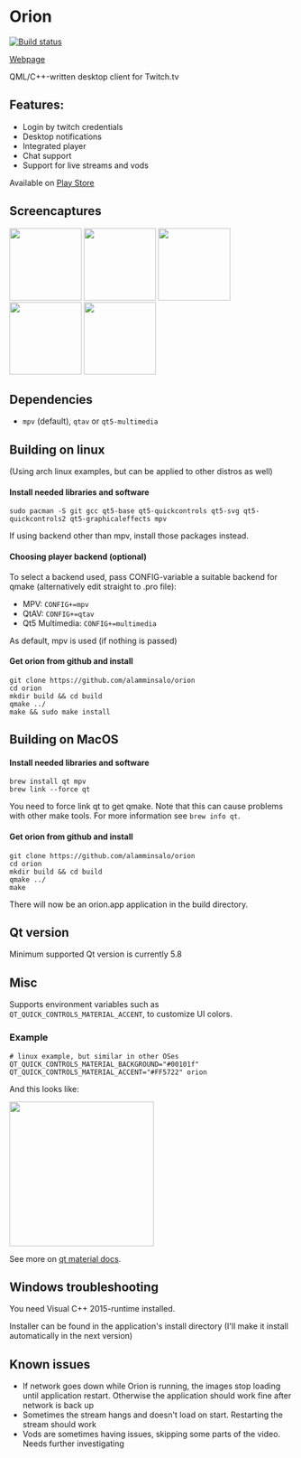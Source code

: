
# Orion

[![Build status](https://ci.appveyor.com/api/projects/status/u8vstv96djis8twq/branch/master?svg=true)](https://ci.appveyor.com/project/drac69/orion/branch/master)

[Webpage](https://alamminsalo.github.io/orion)

QML/C++-written desktop client for Twitch.tv

## Features: 

* Login by twitch credentials
* Desktop notifications
* Integrated player
* Chat support
* Support for live streams and vods

Available on [Play Store](https://play.google.com/store/apps/details?id=app.orion.android)

## Screencaptures

<img src="https://user-images.githubusercontent.com/5585454/27839943-cc1834ae-60fd-11e7-9b87-d3aaf5f7483c.png" width="128">	<img src="https://user-images.githubusercontent.com/5585454/27839974-fb7a6d3e-60fd-11e7-8638-9214fe5a1355.png" width="128">	<img src="https://user-images.githubusercontent.com/5585454/27840060-adef907a-60fe-11e7-88c5-72c83ec60d1d.png" width="128">	<img src="https://user-images.githubusercontent.com/5585454/27840062-b2f14eba-60fe-11e7-9e04-7d12477519d7.png" width="128">	<img src="https://user-images.githubusercontent.com/5585454/27840063-b6429fce-60fe-11e7-9e96-54d6d0657953.png" width="128">

## Dependencies

* `mpv` (default), `qtav` or `qt5-multimedia`

## Building on linux

(Using arch linux examples, but can be applied to other distros as well)

#### Install needed libraries and software

```
sudo pacman -S git gcc qt5-base qt5-quickcontrols qt5-svg qt5-quickcontrols2 qt5-graphicaleffects mpv
```

If using backend other than mpv, install those packages instead.

#### Choosing player backend (optional)
To select a backend used, pass CONFIG-variable a suitable backend for qmake (alternatively edit straight to .pro file):

* MPV: `CONFIG+=mpv`
* QtAV: `CONFIG+=qtav`
* Qt5 Multimedia: `CONFIG+=multimedia`

As default, mpv is used (if nothing is passed)

#### Get orion from github and install

```
git clone https://github.com/alamminsalo/orion
cd orion
mkdir build && cd build
qmake ../
make && sudo make install
```

## Building on MacOS

#### Install needed libraries and software

```
brew install qt mpv
brew link --force qt
```
You need to force link qt to get qmake. Note that this can cause problems with other make tools. For more information see `brew info qt`.

#### Get orion from github and install

```
git clone https://github.com/alamminsalo/orion
cd orion
mkdir build && cd build
qmake ../
make
```

There will now be an orion.app application in the build directory.

## Qt version

Minimum supported Qt version is currently 5.8


## Misc

Supports environment variables such as `QT_QUICK_CONTROLS_MATERIAL_ACCENT`, to customize UI colors. 

### Example

```
# linux example, but similar in other OSes
QT_QUICK_CONTROLS_MATERIAL_BACKGROUND="#00101f" QT_QUICK_CONTROLS_MATERIAL_ACCENT="#FF5722" orion
```

And this looks like:

<img src="https://user-images.githubusercontent.com/5585454/42691905-8438a3fe-86b2-11e8-821e-c4a6bbb8ff08.png" width="256">

See more on [qt material docs](https://doc.qt.io/qt-5/qtquickcontrols2-material.html).


## Windows troubleshooting

You need Visual C++ 2015-runtime installed. 

Installer can be found in the application's install directory (I'll make it install automatically in the next version)

## Known issues

* If network goes down while Orion is running, the images stop loading until application restart. Otherwise the application should work fine after network is back up
* Sometimes the stream hangs and doesn't load on start. Restarting the stream should work
* Vods are sometimes having issues, skipping some parts of the video. Needs further investigating

